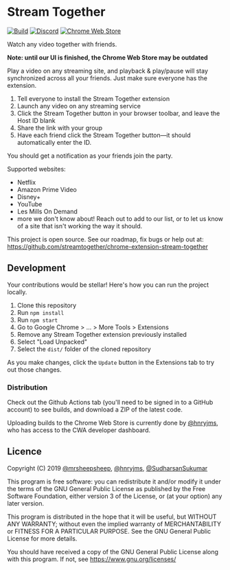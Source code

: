 # Stream Together

[![Build](https://github.com/streamtogether/chrome-extension-stream-together/workflows/Build/badge.svg)](https://github.com/streamtogether/chrome-extension-stream-together/actions?query=workflow%3ABuild)
[![Discord](https://img.shields.io/discord/702897660448866365?logo=discord)](https://discord.gg/uBrhkxB)
[![Chrome Web Store](https://img.shields.io/badge/chrome-download-blue?logo=google-chrome)](https://chrome.google.com/webstore/detail/mifelkkomponlfmpiomaohdcjjjnalja)

Watch any video together with friends.

**Note: until our UI is finished, the Chrome Web Store may be outdated**

Play a video on any streaming site, and playback & play/pause will
stay synchronized across all your friends. Just make sure everyone
has the extension.

1. Tell everyone to install the Stream Together extension
2. Launch any video on any streaming service
3. Click the Stream Together button in your browser toolbar, and leave the Host ID blank
4. Share the link with your group
5. Have each friend click the Stream Together button—it should automatically enter the ID.

You should get a notification as your friends join the party.

Supported websites:

-   Netflix
-   Amazon Prime Video
-   Disney+
-   YouTube
-   Les Mills On Demand
-   more we don't know about! Reach out to add to our list, or to let
    us know of a site that isn't working the way it should.

This project is open source. See our roadmap, fix bugs or help out at:
https://github.com/streamtogether/chrome-extension-stream-together

## Development

Your contributions would be stellar! Here's how you can run the
project locally.

1. Clone this repository
1. Run `npm install`
1. Run `npm start`
1. Go to Google Chrome > ... > More Tools > Extensions
1. Remove any Stream Together extension previously installed
1. Select "Load Unpacked"
1. Select the `dist/` folder of the cloned repository

As you make changes, click the `Update` button in the Extensions tab
to try out those changes.

### Distribution

Check out the Github Actions tab (you'll need to be signed in to a GitHub
account) to see builds, and download a ZIP of the latest code.

Uploading builds to the Chrome Web Store is currently done by [@hnryjms][hnryjms],
who has access to the CWA developer dashboard.

## Licence

Copyright (C) 2019 [@mrsheepsheep][mrsheepsheep], [@hnryjms][hnryjms],
[@SudharsanSukumar][sudharsansukumar]

This program is free software: you can redistribute it and/or modify
it under the terms of the GNU General Public License as published by
the Free Software Foundation, either version 3 of the License, or
(at your option) any later version.

This program is distributed in the hope that it will be useful,
but WITHOUT ANY WARRANTY; without even the implied warranty of
MERCHANTABILITY or FITNESS FOR A PARTICULAR PURPOSE. See the
GNU General Public License for more details.

You should have received a copy of the GNU General Public License
along with this program. If not, see <https://www.gnu.org/licenses/>

[mrsheepsheep]: https://github.com/mrsheepsheep
[hnryjms]: https://github.com/hnryjms
[sudharsansukumar]: https://github.com/SudharsanSukumar
